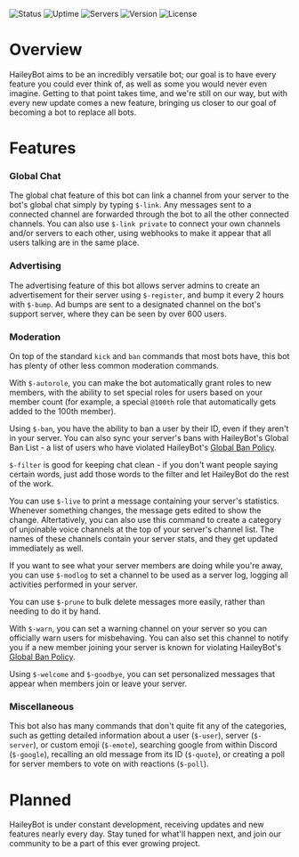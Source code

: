 ![Status][status] ![Uptime][uptime] ![Servers][servers] ![Version][version] ![License][license]

[status]: https://botlist.space/bot/423637161632464906/badge?property=status&style=flat-square&color=brightgreen
[uptime]: https://botlist.space/bot/423637161632464906/badge?property=uptime.2&style=flat-square&color=brightgreen
[servers]: https://botlist.space/bot/423637161632464906/badge?property=servers&style=flat-square&color=informational
[version]: https://img.shields.io/github/manifest-json/v/haileybot/haileybot.github.io?style=flat-square&color=blueviolet
[license]: https://img.shields.io/github/license/haileybot/haileybot.github.io?style=flat-square
# Overview
HaileyBot aims to be an incredibly versatile bot; our goal is to have every feature you could ever think of, as well as some you would never even imagine. Getting to that point takes time, and we're still on our way, but with every new update comes a new feature, bringing us closer to our goal of becoming a bot to replace all bots.
# Features
### Global Chat
The global chat feature of this bot can link a channel from your server to the bot's global chat simply by typing `$-link`. Any messages sent to a connected channel are forwarded through the bot to all the other connected channels. You can also use `$-link private` to connect your own channels and/or servers to each other, using webhooks to make it appear that all users talking are in the same place.
### Advertising
The advertising feature of this bot allows server admins to create an advertisement for their server using `$-register`, and bump it every 2 hours with `$-bump`. Ad bumps are sent to a designated channel on the bot's support server, where they can be seen by over 600 users.
### Moderation
On top of the standard `kick` and `ban` commands that most bots have, this bot has plenty of other less common moderation commands.

With `$-autorole`, you can make the bot automatically grant roles to new members, with the ability to set special roles for users based on your member count (for example, a special `@100th` role that automatically gets added to the 100th member).

Using `$-ban`, you have the ability to ban a user by their ID, even if they aren't in your server. You can also sync your server's bans with HaileyBot's Global Ban List - a list of users who have violated HaileyBot's [Global Ban Policy][gbp].

`$-filter` is good for keeping chat clean - if you don't want people saying certain words, just add those words to the filter and let HaileyBot do the rest of the work.

You can use `$-live` to print a message containing your server's statistics. Whenever something changes, the message gets edited to show the change. Altertatively, you can also use this command to create a category of unjoinable voice channels at the top of your server's channel list. The names of these channels contain your server stats, and they get updated immediately as well.

If you want to see what your server members are doing while you're away, you can use `$-modlog` to set a channel to be used as a server log, logging all activities performed in your server.

You can use `$-prune` to bulk delete messages more easily, rather than needing to do it by hand.

With `$-warn`, you can set a warning channel on your server so you can officially warn users for misbehaving. You can also set this channel to notify you if a new member joining your server is known for violating HaileyBot's [Global Ban Policy][gbp].

Using `$-welcome` and `$-goodbye`, you can set personalized messages that appear when members join or leave your server.

[gbp]: https://docs.haileybot.com/reference/gbp
### Miscellaneous
This bot also has many commands that don't quite fit any of the categories, such as getting detailed information about a user (`$-user`), server (`$-server`), or custom emoji (`$-emote`), searching google from within Discord (`$-google`), recalling an old message from its ID (`$-quote`), or creating a poll for server members to vote on with reactions (`$-poll`).
# Planned
HaileyBot is under constant development, receiving updates and new features nearly every day. Stay tuned for what'll happen next, and join our community to be a part of this ever growing project.
